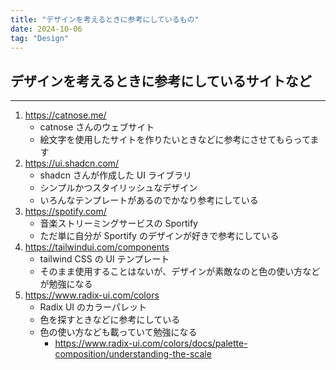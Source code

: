 ```yaml
---
title: "デザインを考えるときに参考にしているもの"
date: 2024-10-06
tag: "Design"
---
```


## デザインを考えるときに参考にしているサイトなど

---

1. https://catnose.me/
   - catnose さんのウェブサイト
   - 絵文字を使用したサイトを作りたいときなどに参考にさせてもらってます
2. https://ui.shadcn.com/
   - shadcn さんが作成した UI ライブラリ
   - シンプルかつスタイリッシュなデザイン
   - いろんなテンプレートがあるのでかなり参考にしている
3. https://spotify.com/
   - 音楽ストリーミングサービスの Sportify
   - ただ単に自分が Sportify のデザインが好きで参考にしている
4. https://tailwindui.com/components
   - tailwind CSS の UI テンプレート
   - そのまま使用することはないが、デザインが素敵なのと色の使い方などが勉強になる
5. https://www.radix-ui.com/colors
   - Radix UI のカラーパレット
   - 色を探すときなどに参考にしている
   - 色の使い方なども載っていて勉強になる
     - https://www.radix-ui.com/colors/docs/palette-composition/understanding-the-scale
